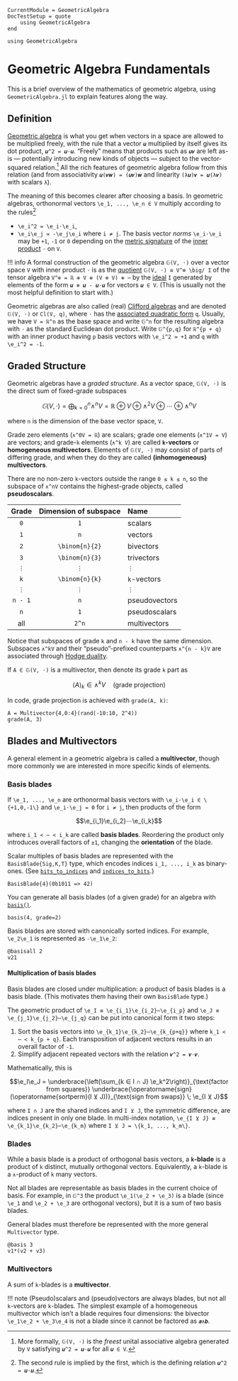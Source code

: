 ```@meta
CurrentModule = GeometricAlgebra
DocTestSetup = quote
	using GeometricAlgebra
end
```

```@setup ga
using GeometricAlgebra
```

# Geometric Algebra Fundamentals

This is a brief overview of the mathematics of geometric algebra, using `GeometricAlgebra.jl` to explain features along the way.


## Definition

[Geometric algebra](https://en.wikipedia.org/wiki/Geometric_algebra) is what you get when vectors in a space are allowed to be multiplied freely, with the rule that a vector ``𝒖`` multiplied by itself gives its dot product, ``𝒖^2 = 𝒖⋅𝒖``.
“Freely” means that products such as ``𝒖𝒗`` are left as-is — potentially introducing new kinds of objects — subject to the vector-squared relation.[^1]
All the rich features of geometric algebra follow from this relation (and from associativity ``𝒖(𝒗𝒘) = (𝒖𝒗)𝒘`` and linearity ``(λ𝒖)𝒗 = 𝒖(λ𝒗)`` with scalars ``λ``).

[^1]: More formally, ``𝔾(V, ⋅)`` is the _freest_ unital associative algebra generated by ``V`` satisfying ``𝒖^2 = 𝒖⋅𝒖`` for all ``𝒖 ∈ V``.

The meaning of this becomes clearer after choosing a basis. In geometric algebras, orthonormal vectors ``\e_1, ..., \e_n ∈ V`` multiply according to the rules[^2]
- ``\e_i^2 = \e_i⋅\e_i``,
- ``\e_i\e_j = -\e_j\e_i`` where ``i ≠ j``.
The basis vector _norms_ ``\e_i⋅\e_i`` may be ``+1``, ``-1`` or ``0`` depending on the [metric signature](https://en.wikipedia.org/wiki/Metric_signature) of the [inner product](https://en.wikipedia.org/wiki/Inner_product_space) ``⋅`` on ``V``.

[^2]: The second rule is implied by the first, which is the defining relation ``𝒖^2 = 𝒖⋅𝒖``.

!!! info
	A formal construction of the geometric algebra ``𝔾(V, ⋅)`` over a vector space ``V`` with inner product ``⋅`` is as the [quotient](https://en.wikipedia.org/wiki/Quotient_ring#For_algebras_over_a_ring) `` 𝔾(V, ⋅) ≅ V^⊗ \big/ I `` of the tensor algebra ``V^⊗ = ℝ ⊕ V ⊕ (V ⊗ V) ⊕ ⋯`` by the [ideal]() ``I`` generated by elements of the form ``𝒖 ⊗ 𝒖 - 𝒖⋅𝒖`` for vectors ``𝒖 ∈ V``.
	(This is usually not the most helpful definition to start with.)


Geometric algebras are also called (real) [Clifford algebras](https://en.wikipedia.org/wiki/Clifford_algebra) and are denoted ``𝔾(V, ⋅)`` or ``Cl(V, q)``, where ``⋅`` has the [associated quadratic form](https://en.wikipedia.org/wiki/Bilinear_form#Derived_quadratic_form) ``q``.
Usually, we have ``V = ℝ^n`` as the base space and write ``𝔾^n`` for the resulting algebra with ``⋅`` as the standard Euclidean dot product. Write ``𝔾^{p,q}`` for ``ℝ^{p + q}`` with an inner product having ``p`` basis vectors with ``\e_i^2 = +1`` and ``q`` with ``\e_i^2 = -1``.


## Graded Structure

Geometric algebras have a _graded structure_. As a vector space, ``𝔾(V, ⋅)`` is the direct sum of fixed-grade subspaces
```math
𝔾(V, ⋅) = ⨁_{k=0}^n ∧^n V = ℝ ⊕ V ⊕ ∧^2 V ⊕ ⋯ ⊕ ∧^n V
```
where ``n`` is the dimension of the base vector space, ``V``.

Grade zero elements (``∧^0V = ℝ``) are scalars; grade one elements (``∧^1V = V``) are vectors; and grade-``k`` elements (``∧^k V``) are called **``k``-vectors** or **homogeneous multivectors**.
Elements of ``𝔾(V, ⋅)`` may consist of parts of differing grade, and when they do they are called **(inhomogeneous) multivectors**.

There are no non-zero ``k``-vectors outside the range ``0 ≤ k ≤ n``, so the subspace of ``∧^nV`` contains the highest-grade objects, called **pseudoscalars**.

Grade | Dimension of subspace | Name
:----:|:---------:|:----
``0`` | ``1`` | scalars
``1`` | ``n`` | vectors
``2`` | ``\binom{n}{2}`` | bivectors
``3`` | ``\binom{n}{3}`` | trivectors
``⋮`` | ``⋮`` | ``⋮``
``k`` | ``\binom{n}{k}`` | ``k``-vectors
``⋮`` | ``⋮`` | ``⋮``
``n - 1`` | ``n`` | pseudovectors
``n`` | ``1`` | pseudoscalars
all | ``2^n`` | multivectors

Notice that subspaces of grade ``k`` and ``n - k`` have the same dimension.
Subspaces ``∧^kV`` and their “pseudo”-prefixed counterparts ``∧^{n - k}V`` are associated through [Hodge duality](https://en.wikipedia.org/wiki/Hodge_star_operator).

If ``A ∈ 𝔾(V, ⋅)`` is a multivector, then denote its grade ``k`` part as
```math
⟨A⟩_k ∈ ∧^kV
\quad\text{(grade projection)}
```
In code, grade projection is achieved with `grade(A, k)`:
```@repl ga
A = Multivector{4,0:4}(rand(-10:10, 2^4))
grade(A, 3)
```

## Blades and Multivectors

A general element in a geometric algebra is called a **multivector**, though more commonly we are interested in more specific kinds of elements.


### Basis blades

If ``\e_1, ..., \e_n`` are orthonormal basis vectors with ``\e_i⋅\e_i ∈ \{+1,0,-1\}`` and ``\e_i⋅\e_j = 0`` for ``i ≠ j``, then products of the form
```math
\e_{i_1}\e_{i_2}⋯\e_{i_k}
```
where ``i_1 < ⋯ < i_k`` are called **basis blades**. Reordering the product only introduces overall factors of ``±1``, changing the **orientation** of the blade.


Scalar multiples of basis blades are represented with the `BasisBlade{Sig,K,T}` type, which encodes indices ``i_1, ..., i_k`` as binary-ones. (See [`bits_to_indices`](@ref) and [`indices_to_bits`](@ref).)
```@repl ga
BasisBlade{4}(0b1011 => 42)
```
You can generate all basis blades (of a given grade) for an algebra with [`basis()`](@ref).
```@repl ga
basis(4, grade=2)
```

Basis blades are stored with canonically sorted indices. For example, ``\e_2\e_1`` is represented as ``-\e_1\e_2``:
```@repl ga
@basisall 2
v21
```

#### Multiplication of basis blades

Basis blades are closed under multiplication: a product of basis blades is a basis blade. (This motivates them having their own `BasisBlade` type.)


The geometric product of ``\e_I ≡ \e_{i_1}\e_{i_2}⋯\e_{i_p}`` and ``\e_J ≡ \e_{j_1}\e_{j_2}⋯\e_{j_q}`` can be put into canonical form it two steps:
1. Sort the basis vectors into ``\e_{k_1}\e_{k_2}⋯\e_{k_{p+q}}`` where ``k_1 < ⋯ < k_{p + q}``. Each transposition of adjacent vectors results in an overall factor of ``-1``.
2. Simplify adjacent repeated vectors with the relation ``𝒗^2 = 𝒗⋅𝒗``.

Mathematically, this is
```math
\e_I\e_J =
	\underbrace{\left(\sum_{k ∈ I ∩ J} \e_k^2\right)}_{\text{factor from squares}}
	\underbrace{\operatorname{sign}(\operatorname{sortperm}(I ⊻ J))}_{\text{sign from swaps}}
	\; \e_{I ⊻ J}
```
where ``I ∩ J`` are the shared indices and ``I ⊻ J``, the symmetric difference, are indices present in only one blade. In multi-index notation, ``\e_{I ⊻ J} ≡ \e_{k_1}\e_{k_2}⋯\e_{k_m}`` where ``I ⊻ J = \{k_1, ..., k_m\}``.


### Blades

While a basis blade is a product of orthogonal basis vectors, a **``k``-blade** is a product of ``k`` distinct, mutually orthogonal vectors.
Equivalently, a ``k``-blade is a ``∧``-product of ``k`` many vectors.

Not all blades are representable as basis blades in the current choice of basis. For example, in ``𝔾^3`` the product ``\e_1(\e_2 + \e_3)`` is a blade (since ``\e_1`` and ``\e_2 + \e_3`` are orthogonal vectors), but it is a sum of two basis blades.

General blades must therefore be represented with the more general `Multivector` type.
```@repl ga
@basis 3
v1*(v2 + v3)
```

### Multivectors

A sum of ``k``-blades is a **multivector**.

!!! note
	(Pseudo)scalars and (pseudo)vectors are always blades, but not all ``k``-vectors are ``k``-blades.
	The simplest example of a homogeneous multivector which isn’t a blade requires four dimensions: the bivector ``\e_1\e_2 + \e_3\e_4`` is not a blade since it cannot be factored as ``𝒂∧𝒃``.


